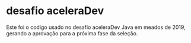 # desafio aceleraDev
 Este foi o codigo usado no desafio aceleraDev Java em meados de 2019, gerando a aprovação para a próxima fase da seleção.
